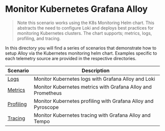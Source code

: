 
# Monitor Kubernetes Grafana Alloy

> Note this scenario works using the K8s Monitoring Helm chart. This abstracts the need to configure Loki and deploys best practices for monitoring Kubernetes clusters. The chart supports; metrics, logs, profiling, and tracing.

In this directory you will find a series of scenarios that demonstrate how to setup Alloy via the Kubernetes monitoring helm chart. Examples specific to each telemetry source are provided in the respective directories.

| Scenario | Description |
| --- | --- |
| [Logs](./logs) | Monitor Kubernetes logs with Grafana Alloy and Loki |
| [Metrics](./metrics) | Monitor Kubernetes metrics with Grafana Alloy and Prometheus |
| [Profiling](./profiling) | Monitor Kubernetes profiling with Grafana Alloy and Pyroscope |
| [Tracing](./tracing) | Monitor Kubernetes tracing with Grafana Alloy and Tempo |

